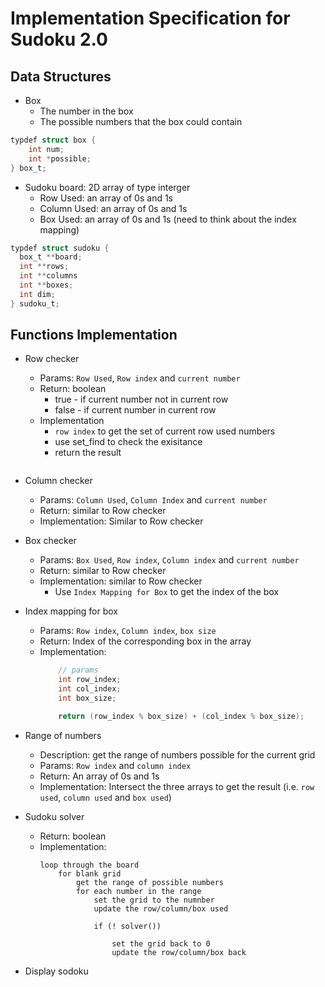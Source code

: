 # Implementation Specification for Sudoku 2.0

## Data Structures
- Box
	- The number in the box
	- The possible numbers that the box could contain
```C
typdef struct box {
	int num;
	int *possible;
} box_t;
```
- Sudoku board:  2D array of type interger
	- Row Used: an array of 0s and 1s
	- Column Used: an array of 0s and 1s
	- Box Used: an array of 0s and 1s (need to think about the index mapping)

```C
typdef struct sudoku {
  box_t **board;
  int **rows;
  int **columns
  int **boxes;
  int dim;
} sudoku_t;

```

## Functions Implementation

- Row checker	
	
	- Params: `Row Used`, `Row index` and `current number`
	- Return: boolean		
		- true - if current number not in current row
		- false - if current number in current row
	- Implementation
		- `row index` to get the set of current row used numbers
		-  use set_find to check the exisitance
		-  return the result

```C

```

- Column checker	
	- Params: `Column Used`, `Column Index` and `current number`
 	- Return: similar to Row checker
	- Implementation: Similar to Row checker

- Box checker	
	- Params: `Box Used`, `Row index`, `Column index` and `current number`
	- Return: similar to Row checker
	- Implementation: similar to Row checker
		- Use `Index Mapping for Box` to get the index of the box

- Index mapping for box
	- Params: `Row index`, `Column index`, `box size`
	- Return: Index of the corresponding box in the array 
	- Implementation: 
		```c
			// params
			int row_index;
			int col_index;
			int box_size;

			return (row_index % box_size) + (col_index % box_size);
		```

- Range of numbers
	- Description: get the range of numbers possible for the current grid
	- Params: `Row index` and `column index`
	- Return: An array of 0s and 1s 
	- Implementation: Intersect the three arrays to get the result (i.e. `row used`, `column used` and `box used`)

- Sudoku solver
	- Return: boolean
	- Implementation:
		```
		loop through the board
			for blank grid
				get the range of possible numbers
				for each number in the range
					set the grid to the numnber 
					update the row/column/box used
					 
					if (! solver()) 

						set the grid back to 0
						update the row/column/box back
		```

- Display sodoku
				
		


